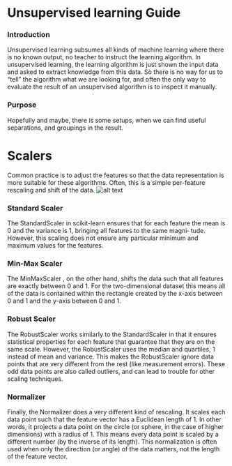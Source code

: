 # Unsupervised learning Guide
### Introduction
Unsupervised learning subsumes all kinds of machine
learning where there is no known output, no teacher to instruct the learning algorithm. In unsupervised learning, the learning algorithm is just shown the input data
and asked to extract knowledge from this data. So there is no way for us to “tell” the algorithm what we
are looking for, and often the only way to evaluate the result of an unsupervised algorithm is to inspect it manually.
### Purpose
Hopefully and maybe, there is some setups, when we can find useful separations, and groupings in the result.
# Scalers
Common practice is to adjust
the features so that the data representation is more suitable for these algorithms.
Often, this is a simple per-feature rescaling and shift of the data.
![alt text](https://i.imgur.com/zREei0h.png "Scalers")
### Standard Scaler
The StandardScaler in scikit-learn ensures that for each
feature the mean is 0 and the variance is 1, bringing all features to the same magni‐
tude. However, this scaling does not ensure any particular minimum and maximum
values for the features.
### Min-Max Scaler
The MinMaxScaler , on the other hand, shifts the data such that all features are exactly
between 0 and 1. For the two-dimensional dataset this means all of the data is contained within the rectangle created by the x-axis between 0 and 1 and the y-axis
between 0 and 1.
### Robust Scaler
The RobustScaler works similarly to the StandardScaler in
that it ensures statistical properties for each feature that guarantee that they are on the
same scale. However, the RobustScaler uses the median and quartiles, 1 instead of
mean and variance. This makes the RobustScaler ignore data points that are very
different from the rest (like measurement errors). These odd data points are also
called outliers, and can lead to trouble for other scaling techniques.
### Normalizer
Finally, the Normalizer does a very different kind of rescaling. It scales each data
point such that the feature vector has a Euclidean length of 1. In other words, it
projects a data point on the circle (or sphere, in the case of higher dimensions) with a
radius of 1. This means every data point is scaled by a different number (by the
inverse of its length). This normalization is often used when only the direction (or
angle) of the data matters, not the length of the feature vector.
